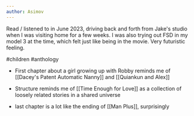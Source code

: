 ```yaml
---
author: Asimov
---
```


Read / listened to in June 2023, driving back and forth from Jake's studio when I was visiting home for a few weeks. I was also trying out FSD in my model 3 at the time, which felt just like being in the movie. Very futuristic feeling. 


#children #anthology



- First chapter about a girl growing up with Robby reminds me of [[Dacey's Patent Automatic Nanny]] and [[Quiankun and Alex]]
- Structure reminds me of [[Time Enough for Love]] as a collection of loosely related stories in a shared universe 

- last chapter is a lot like the ending of [[Man Plus]], surprisingly
